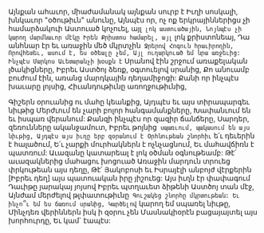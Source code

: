
Այնքան ահաւոր, միաժամանակ այնքան սուրբ է
Իւղի սոսկալի, խնկաւոր "օծութիւն" անունը,
Այնպէս որ, ոչ ոք երկրայիններիցս չի
համարձակուի
Աստուած կոչուել, այլ` լոկ աստուածային,
Նոյնպէս չի կարող մարմնաւոր մէկը
Իրեն Քրիստոս համարել, այլ` լոկ քրիստոնեայ,
Դա անհնար էր եւ առաջին մեծ մկրտչին`
Ջրերով Հոգուն հրաւիրողին,
Որովհետեւ, ասում է, ես օծեալը չեմ,
Այլ ուղարկուած եմ նրա առջեւից:
Ինչպէս Մարկոս Աւետարանչի խօսքն է`
Սրանով էին շրջում առաքելական լծակիցները,
Իբրեւ Աստծոյ ձեռք, օգտուելով սրանից,
Քո անուամբ բուժում էին, առանց մարդկային
դեղամիջոցի:
Քանի որ ինչպէս խաւարը լոյսից,
Հիւանդութիւնը առողջութիւնից,


Գիշերն օրուանից ու մահը կեանքից,
Այդպէս եւ այս տիրապարգեւ նիւթից
Մերժւում են չարի բոլոր հանգամանքները,
Խափանւում են եւ իսպառ վերանում:
Քանզի ինչպէս որ զազիր ճանճերը,
Սարդեր, զեռունները ականջամուտ,
Իբրեւ թոյնից` սպառւում, պակասում են այս
նիւթից,
Այդպէս այս իւղը երբ զօրանում է
Օրհնութեան շնորհիւ` ե՛ւ դեւերին է հալածում,
Ե՛ւ չարքի մուրհակներն է ոչնչացնում,
Եւ մահավճիռն է պատռում:
Աւազանը կատարեալ է լոկ օծման օգնութեամբ:
Թէ՛ աւազակներից մահացու խոցուած
Առաջին մարդուն տրուեց փրկութեան այս դեղը,
Թէ՛ Յակոբոսի եւ Իսրայէլի անբոյժ վէրքերին
[Իբրեւ դեղ] այս պատուական իրը յիշուեց:
Այս իւղն էր փափագում Դաւիթը յարակայ յոյսով
Իբրեւ պտղաւետ ձիթենի Աստծոյ տան մէջ,
Այնժամ մերժելով թլփատութիւնը`
Գուշակեց շնորհը մկրտութեան:
Եւ ինչո՞ւ եմ ես ճառում սրանից,
Կարծելով` կարող եմ սպառել նիւթը,
Մինչդեռ վերիններն իսկ ի զօրու չեն
Մասնակիօրէն բացայայտել այս խորհուրդը,
Եւ կամ` էապէս:
